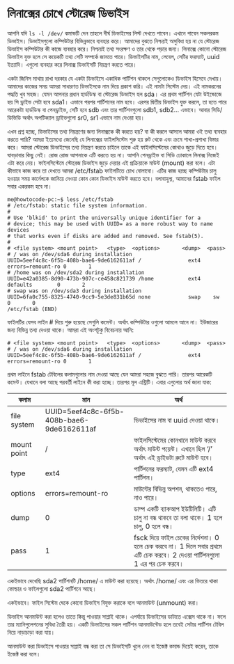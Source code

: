 # লিনাক্সের চোখে স্টোরেজ ডিভাইস #

আপনি যদি `ls -l /dev/` কমান্ডটি দেন তাহলে দীর্ঘ ডিভাইসের লিস্ট দেখতে পাবেন। এখানে পাবেন সকলরকম ডিভাইস। ডিভাইসগুলো কম্পিউটার বিভিন্নভাবে ব্যবহার করে। আমাদের বুঝতে নিশ্চয়ই অসুবিধা হয় না যে স্টোরেজ ডিভাইস কম্পিউটার কী কাজে ব্যবহার করে। নিশ্চয়ই তথ্য সংরক্ষণ ও তার থেকে পড়ার জন্য। লিনাক্সে কোনো স্টোরেজ ডিভাইস যুক্ত হলে সে কয়েকটি তথ্য সেটি সম্পর্কে জানতে পারে। ডিভাইসটির নাম, লেবেল, সেটির ফরম্যাট, uuid ইত্যাদি। এগুলো ব্যবহার করে লিনাক্স ডিভাইসটি নিয়ন্ত্রণ করতে পারে।

একটা জিনিস মাথায় রাখা দরকার যে একটা ডিভাইসে একাধিক পার্টিশন থাকলে সেগুলোকেও ডিভাইস হিসেবে দেখায়। আমাদের কাজের সময় আমরা সাধারণত ডিভাইসকে নাম দিয়ে প্রকাশ করি। এই নামটা সিস্টেম দেয়। এই নামকরনের পদ্ধতি খুব সহজ। যেমন আপনার প্রধান হার্ডডিস্ক বা স্টোরেজ ডিভাইস হল sda। এর প্রথম পার্টিশন যেটা উইন্ডোজে হয় সি ড্রাইভ সেটা হবে sda1। এভাবে পরপর পার্টিশনের নাম হবে। এরপর দ্বিতীয় ডিভাইস যুক্ত করলে, তা হতে পারে আরেকটা হার্ডডিস্ক বা পেনড্রাইভ, সেটি হবে sdb এবং তার পার্টিশনগুলো sdb1, sdb2... এভাবে।  আবার সিডি/ডিভিডি অর্থাৎ অপটিক্যাল ড্রাইভগুলো sr0, sr1 এভাবে নাম দেওয়া হয়। 

এখন প্রশ্ন হচ্ছে, ডিভাইসের তথ্য নিয়ন্ত্রণের জন্য লিনাক্সকে কী করতে হয়? বা কী করলে আসলে আমরা ওই তথ্য ব্যবহার করতে পারি? আমরা ইত্যমধ্যে জেনেছি যে লিনাক্সের ফাইলসিস্টেম শুরু হয় রুট থেকে এবং ক্রমে শাখা-প্রশাখা বিস্তার করে। আমরা স্টোরেজ ডিভাইসের তথ্য নিয়ন্ত্রণ করতে চাইলে তাকে এই ফাইলসিস্টেমের কোথাও জুড়ে দিতে হবে। ঘাবড়াবার কিছু নেই। রোজ রোজ আপনাকে এটি করতে হয় না। আপনি পেনড্রাইভ বা সিডি ঢোকালে লিনাক্স নিজেই এটা করে নেয়। ফাইলসিস্টেমে স্টোরেজ ডিভাইস জুড়ে দেয়ার এই প্রক্রিয়াকে মাউন্ট (mount) করা বলে। এটা কীভাবে কাজ করে তা দেখতে আমরা /etc/fstab ফাইলটিতে চোখ বোলাবো। এটির কাজ হচ্ছে কম্পিউটার চালু হওয়ার সময় কার্নেলকে জানিয়ে দেওয়া কোন কোন ডিভাইস মাউন্ট করতে হবে। বলাবাহুল্য, আমাদের fstab ফাইল সবার একরকম হবে না।

```
me@howtocode-pc:~$ less /etc/fstab
# /etc/fstab: static file system information.
#
# Use 'blkid' to print the universally unique identifier for a
# device; this may be used with UUID= as a more robust way to name devices
# that works even if disks are added and removed. See fstab(5).
#
# <file system> <mount point>   <type>  <options>       <dump>  <pass>
# / was on /dev/sda6 during installation
UUID=5eef4c8c-6f5b-408b-bae6-9de6162611af /               ext4    errors=remount-ro 0       1
# /home was on /dev/sda2 during installation
UUID=e42a0385-8d90-473b-907c-ce458c821739 /home           ext4    defaults        0       2
# swap was on /dev/sda3 during installation
UUID=6fa0c755-8325-4740-9cc9-5e3de831b65d none            swap    sw              0       0
/etc/fstab (END)
```

ফাইলটির যেসব লাইন # দিয়ে শুরু হয়েছে সেগুলি কমেন্ট। অর্থাৎ কম্পিউটার ওগুলো আমলে আনে না। ইউজারের জন্য বিভিন্ন তথ্য দেওয়া থাকে। আমরা এই অংশটুকু বিবেচনায় আনি: 

```
# <file system> <mount point>   <type>  <options>       <dump>  <pass>
# / was on /dev/sda6 during installation
UUID=5eef4c8c-6f5b-408b-bae6-9de6162611af /               ext4    errors=remount-ro 0       1
```

প্রথম লাইনে fstab টেবিলের কলামগুলোর নাম দেওয়া আছে যেন আমরা সহজে বুঝতে পারি। তারপর আরেকটি কমেন্ট। যেখানে বলা আছে পরবর্তী লাইনে কী করা হচ্ছে। তারপর মূল এন্ট্রিটি। এবার এগুলোর অর্থ জানা যাক:

| কলাম | মান | অর্থ |
| ------- | -------- | ------- |
| file system | UUID=5eef4c8c-6f5b-408b-bae6-9de6162611af | ডিভাইসের নাম বা uuid দেওয়া থাকে।  |
| mount point | / | ফাইলসিস্টেমের কোনখানে মাউন্ট করবে অর্থাৎ মাউন্ট পয়েন্ট। এখানে ছিল ‘/’ অর্থাৎ এই ড্রাইভটা রুটে মাউন্ট হবে।  |
| type | ext4 | পার্টিশনের ফরম্যাট, যেমন এটি ext4 পার্টিশন। |
| options | errors=remount-ro | মাউন্টের বিভিন্ন অপশন, থাকতেও পারে, নাও পারে।  |
| dump | 0 | ডাম্প একটি ব্যাকআপ ইউটিলিটি। এটি চালু না বন্ধ থাকবে তা বলা থাকে।  1 হলে চালু, 0 হলে বন্ধ।  |
| pass | 1 | fsck দিয়ে ফাইল চেকের নির্দেশনা। 0 হলে চেক করবে না।  1 দিলে সবার প্রথমে এটি চেক করবে।  2 দেওয়া পার্টিশনগুলো 1 এর পর চেক করবে। |

একইভাবে দেখেছি sda2 পার্টিশনটি /home/ এ মাউন্ট করা হয়েছে। অর্থাৎ /home/ এবং এর ভিতরে থাকা ফোল্ডার ও ফাইলগুলো sda2 পার্টিশনে আছে।

একইভাবে। ফাইল সিস্টেম ঘেকে কোনো ডিভাইস বিযুক্ত করাকে বলে আনমাউন্ট (unmount) করা। 

ডিভাইস আনমাউন্ট করা হলেও তাতে কিন্তু পাওয়ার সাপ্লাই থাকে।  এপর্যায়ে ডিভাইসের ডাটাতে এক্সেস থাকে না।  ফলে তার ম্যানিপুলেশনের সুবিধা তৈরী হয়।  একটি ডিভাইসের সকল পার্টিশন আনমাউন্টেড হলে তবেই সেটার পার্টিশন টেবিল নিয়ে নাড়াচাড়া করা যায়। 

আনমাউন্ট করা ডিভাইসে পাওয়ার সাপ্লাই বন্ধ করা তা সে ডিভাইসটি খুলে নেন বা ইজেক্ট কমান্ড দিয়েই করেন, তাকে ইজেক্ট করা বলে।